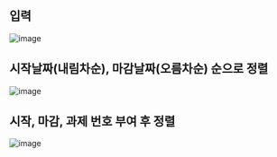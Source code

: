 ## 입력
![image](https://github.com/kimruyen/goorm/assets/59192807/65633d93-97ba-45c0-b656-f943b0fd0f4b)
## 시작날짜(내림차순), 마감날짜(오름차순) 순으로 정렬
![image](https://github.com/kimruyen/goorm/assets/59192807/0bb87e6b-0ac0-487a-afc2-e077637cc1c2)
## 시작, 마감, 과제 번호 부여 후 정렬
![image](https://github.com/kimruyen/goorm/assets/59192807/f6ca27d7-a5a0-4e11-a2a9-e506531e31a6)


